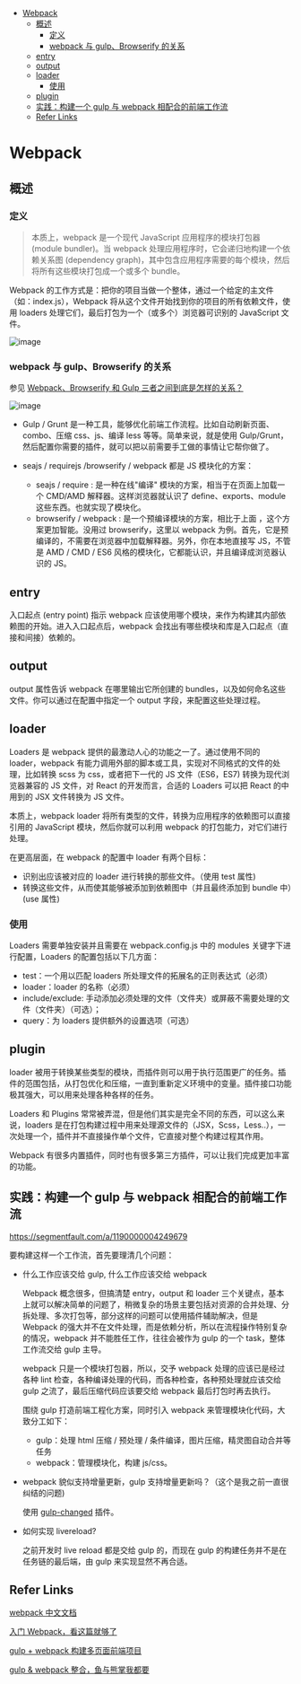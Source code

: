 - [Webpack](#webpack)
  - [概述](#%E6%A6%82%E8%BF%B0)
    - [定义](#%E5%AE%9A%E4%B9%89)
    - [webpack 与 gulp、Browserify 的关系](#webpack-%E4%B8%8E-gulp%E3%80%81browserify-%E7%9A%84%E5%85%B3%E7%B3%BB)
  - [entry](#entry)
  - [output](#output)
  - [loader](#loader)
    - [使用](#%E4%BD%BF%E7%94%A8)
  - [plugin](#plugin)
  - [实践：构建一个 gulp 与 webpack 相配合的前端工作流](#%E5%AE%9E%E8%B7%B5%EF%BC%9A%E6%9E%84%E5%BB%BA%E4%B8%80%E4%B8%AA-gulp-%E4%B8%8E-webpack-%E7%9B%B8%E9%85%8D%E5%90%88%E7%9A%84%E5%89%8D%E7%AB%AF%E5%B7%A5%E4%BD%9C%E6%B5%81)
  - [Refer Links](#refer-links)

# Webpack

## 概述

### 定义

> 本质上，webpack 是一个现代 JavaScript 应用程序的模块打包器 (module bundler)。当 webpack 处理应用程序时，它会递归地构建一个依赖关系图 (dependency graph)，其中包含应用程序需要的每个模块，然后将所有这些模块打包成一个或多个 bundle。

Webpack 的工作方式是：把你的项目当做一个整体，通过一个给定的主文件（如：index.js），Webpack 将从这个文件开始找到你的项目的所有依赖文件，使用 loaders 处理它们，最后打包为一个（或多个）浏览器可识别的 JavaScript 文件。

![image](http://otaivnlxc.bkt.clouddn.com/jpg/2017/12/9/3cb68f2ed60b66aa68fae54f2381b648.jpg)

### webpack 与 gulp、Browserify 的关系

参见 [Webpack、Browserify 和 Gulp 三者之间到底是怎样的关系？](https://www.zhihu.com/question/37020798)

![image](http://otaivnlxc.bkt.clouddn.com/jpg/2017/12/5/cbb566cf50f5513b6433fa28d6f70935.jpg)

- Gulp / Grunt 是一种工具，能够优化前端工作流程。比如自动刷新页面、combo、压缩 css、js、编译 less 等等。简单来说，就是使用 Gulp/Grunt，然后配置你需要的插件，就可以把以前需要手工做的事情让它帮你做了。

- seajs / requirejs /browserify / webpack 都是 JS 模块化的方案：
  - seajs / require : 是一种在线"编译" 模块的方案，相当于在页面上加载一个 CMD/AMD 解释器。这样浏览器就认识了 define、exports、module 这些东西。也就实现了模块化。
  - browserify / webpack : 是一个预编译模块的方案，相比于上面 ，这个方案更加智能。没用过 browserify，这里以 webpack 为例。首先，它是预编译的，不需要在浏览器中加载解释器。另外，你在本地直接写 JS，不管是 AMD / CMD / ES6 风格的模块化，它都能认识，并且编译成浏览器认识的 JS。

## entry

入口起点 (entry point) 指示 webpack 应该使用哪个模块，来作为构建其内部依赖图的开始。进入入口起点后，webpack 会找出有哪些模块和库是入口起点（直接和间接）依赖的。

## output

output 属性告诉 webpack 在哪里输出它所创建的 bundles，以及如何命名这些文件。你可以通过在配置中指定一个 output 字段，来配置这些处理过程。

## loader

Loaders 是 webpack 提供的最激动人心的功能之一了。通过使用不同的 loader，webpack 有能力调用外部的脚本或工具，实现对不同格式的文件的处理，比如转换 scss 为 css，或者把下一代的 JS 文件（ES6，ES7) 转换为现代浏览器兼容的 JS 文件，对 React 的开发而言，合适的 Loaders 可以把 React 的中用到的 JSX 文件转换为 JS 文件。

本质上，webpack loader 将所有类型的文件，转换为应用程序的依赖图可以直接引用的 JavaScript 模块，然后你就可以利用 webpack 的打包能力，对它们进行处理。

在更高层面，在 webpack 的配置中 loader 有两个目标：
- 识别出应该被对应的 loader 进行转换的那些文件。（使用 test 属性)
- 转换这些文件，从而使其能够被添加到依赖图中（并且最终添加到 bundle 中）(use 属性)

### 使用

Loaders 需要单独安装并且需要在 webpack.config.js 中的 modules 关键字下进行配置，Loaders 的配置包括以下几方面：
- test：一个用以匹配 loaders 所处理文件的拓展名的正则表达式（必须）
- loader：loader 的名称（必须）
- include/exclude: 手动添加必须处理的文件（文件夹）或屏蔽不需要处理的文件（文件夹）（可选）；
- query：为 loaders 提供额外的设置选项（可选）

## plugin

loader 被用于转换某些类型的模块，而插件则可以用于执行范围更广的任务。插件的范围包括，从打包优化和压缩，一直到重新定义环境中的变量。插件接口功能极其强大，可以用来处理各种各样的任务。

Loaders 和 Plugins 常常被弄混，但是他们其实是完全不同的东西，可以这么来说，loaders 是在打包构建过程中用来处理源文件的（JSX，Scss，Less..），一次处理一个，插件并不直接操作单个文件，它直接对整个构建过程其作用。

Webpack 有很多内置插件，同时也有很多第三方插件，可以让我们完成更加丰富的功能。

## 实践：构建一个 gulp 与 webpack 相配合的前端工作流

https://segmentfault.com/a/1190000004249679

要构建这样一个工作流，首先要理清几个问题：

- 什么工作应该交给 gulp, 什么工作应该交给 webpack

  Webpack 概念很多，但搞清楚 entry，output 和 loader 三个关键点，基本上就可以解决简单的问题了，稍微复杂的场景主要包括对资源的合并处理、分拆处理、多次打包等，部分这样的问题可以使用插件辅助解决，但是 Webpack 的强大并不在文件处理，而是依赖分析，所以在流程操作特别复杂的情况，webpack 并不能胜任工作，往往会被作为 gulp 的一个 task，整体工作流交给 gulp 主导。

  webpack 只是一个模块打包器，所以，交予 webpack 处理的应该已是经过各种 lint 检查，各种编译处理的代码，而各种检查，各种预处理就应该交给 gulp 之流了，最后压缩代码应该要交给 webpack 最后打包时再去执行。

  围绕 gulp 打造前端工程化方案，同时引入 webpack 来管理模块化代码，大致分工如下：
  - gulp：处理 html 压缩 / 预处理 / 条件编译，图片压缩，精灵图自动合并等任务
  - webpack：管理模块化，构建 js/css。

- webpack 貌似支持增量更新，gulp 支持增量更新吗？（这个是我之前一直很纠结的问题)

  使用 [gulp-changed](https://github.com/sindresorhus/gulp-changed) 插件。

- 如何实现 livereload?

  之前开发时 live reload 都是交给 gulp 的，而现在 gulp 的构建任务并不是在任务链的最后端，由 gulp 来实现显然不再合适。

## Refer Links

[webpack 中文文档](https://doc.webpack-china.org/concepts/)

[入门 Webpack，看这篇就够了](https://segmentfault.com/a/1190000006178770)

[gulp + webpack 构建多页面前端项目](https://github.com/fwon/blog/issues/17)

[gulp & webpack 整合，鱼与熊掌我都要](http://www.jianshu.com/p/9724c47b406c)
